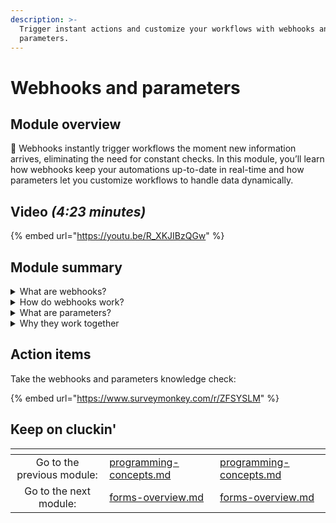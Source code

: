 ```yaml
---
description: >-
  Trigger instant actions and customize your workflows with webhooks and
  parameters.
---
```


# Webhooks and parameters

## Module overview

:egg: Webhooks instantly trigger workflows the moment new information arrives, eliminating the need for constant checks. In this module, you’ll learn how webhooks keep your automations up-to-date in real-time and how parameters let you customize workflows to handle data dynamically.

## Video _(4:23 minutes)_

{% embed url="https://youtu.be/R_XKJIBzQGw" %}

## Module summary

<details>

<summary>What are webhooks?</summary>

A **webhook** is like a notification that triggers a workflow as soon as an event happens—no need to constantly check for updates.

Example: When a customer submits a support ticket, a webhook instantly sends that information to Rewst, starting the workflow right away.

</details>

<details>

<summary>How do webhooks work?</summary>

Webhooks follow a simple process:

1. **An event happens** (e.g., a new ticket is submitted).
2. **The webhook sends a message** (called a payload) to a URL.
3. **A workflow is triggered** based on that message.

This real-time process keeps workflows efficient and responsive.

</details>

<details>

<summary>What are parameters?</summary>

**Parameters** are like fill-in-the-blank options that make workflows adaptable.

Example: Instead of hardcoding a date, you can use a parameter like _ReminderDate_ to customize it each time the workflow runs.

</details>

<details>

<summary>Why they work together</summary>

Webhooks deliver data to workflows, and parameters use that data to customize actions. Together, they make workflows more flexible, reusable, and real-time—keeping your automations efficient and dynamic.

</details>

## Action items

Take the webhooks and parameters knowledge check:&#x20;

{% embed url="https://www.surveymonkey.com/r/ZFSYSLM" %}

## Keep on cluckin'

<table data-card-size="large" data-column-title-hidden data-view="cards" data-full-width="false"><thead><tr><th align="center"></th><th data-type="content-ref"></th><th data-hidden data-card-target data-type="content-ref"></th></tr></thead><tbody><tr><td align="center">Go to the previous module: </td><td><a href="programming-concepts.md">programming-concepts.md</a></td><td><a href="programming-concepts.md">programming-concepts.md</a></td></tr><tr><td align="center">Go to the next module:</td><td><a href="forms-overview.md">forms-overview.md</a></td><td><a href="forms-overview.md">forms-overview.md</a></td></tr></tbody></table>
